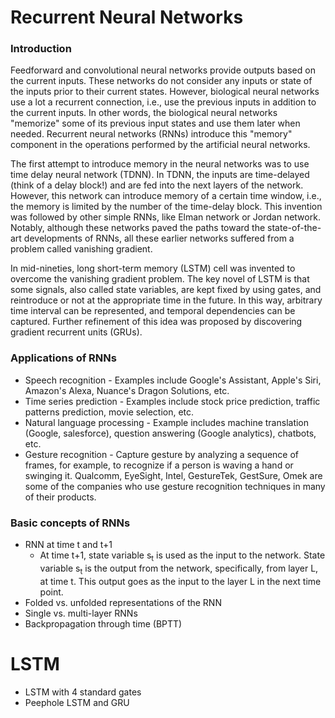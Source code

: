 # Recurrent Neural Networks
### Introduction
Feedforward and convolutional neural networks provide outputs based on the current inputs. These networks do not consider any inputs or state of the inputs prior to their current states. However, biological neural networks use a lot a recurrent connection, i.e., use the previous inputs in addition to the current inputs. In other words, the biological neural networks "memorize" some of its previous input states and use them later when needed. Recurrent neural networks (RNNs) introduce this "memory" component in the operations performed by the artificial neural networks.

The first attempt to introduce memory in the neural networks was to use time delay neural network (TDNN). In TDNN, the inputs are time-delayed (think of a delay block!) and are fed into the next layers of the network. However, this network can introduce memory of a certain time window, i.e., the memory is limited by the number of the time-delay block. This invention was followed by other simple RNNs, like Elman network or Jordan network. Notably, although these networks paved the paths toward the state-of-the-art developments of RNNs, all these earlier networks suffered from a problem called vanishing gradient.

In mid-nineties, long short-term memory (LSTM) cell was invented to overcome the vanishing gradient problem. The key novel of LSTM is that some signals, also called state variables, are kept fixed by using gates, and reintroduce or not at the appropriate time in the future. In this way, arbitrary time interval can be represented, and temporal dependencies can be captured. Further refinement of this idea was proposed by discovering gradient recurrent units (GRUs).

### Applications of RNNs
* Speech recognition - Examples include Google's Assistant, Apple's Siri, Amazon's Alexa, Nuance's Dragon Solutions, etc.
* Time series prediction - Examples include stock price prediction, traffic patterns prediction, movie selection, etc.
* Natural language processing - Example includes machine translation (Google, salesforce), question answering (Google analytics), chatbots, etc.
* Gesture recognition - Capture gesture by analyzing a sequence of frames, for example, to recognize if a person is waving a hand or swinging it. Qualcomm, EyeSight, Intel, GestureTek, GestSure, Omek are some of the companies who use gesture recognition techniques in many of their products.


### Basic concepts of RNNs
* RNN at time t and t+1
  * At time t+1, state variable s<sub>t</sub> is used as the input to the network. State variable s<sub>t</sub> is the output from the network, specifically, from layer L, at time t. This output goes as the input to the layer L in the next time point. 
* Folded vs. unfolded representations of the RNN
* Single vs. multi-layer RNNs
* Backpropagation through time (BPTT)

# LSTM
  * LSTM with 4 standard gates
  * Peephole LSTM and GRU
